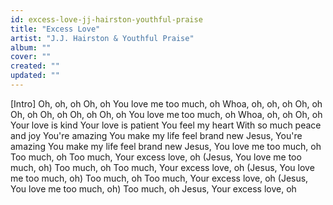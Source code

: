 ```yaml
---
id: excess-love-jj-hairston-youthful-praise
title: "Excess Love"
artist: "J.J. Hairston & Youthful Praise"
album: ""
cover: ""
created: ""
updated: ""
---
```


[Intro]
Oh, oh, oh
Oh, oh
You love me too much, oh
Whoa, oh, oh, oh
Oh, oh
Oh, oh
Oh, oh
Oh, oh
Oh, oh
You love me too much, oh
Whoa, oh, oh
Oh, oh
Your love is kind
Your love is patient
You feel my heart
With so much peace and joy
You're amazing
You make my life feel brand new
Jesus, You're amazing
You make my life feel brand new
Jesus, You love me too much, oh
Too much, oh
Too much, Your excess love, oh
(Jesus, You love me too much, oh)
Too much, oh
Too much, Your excess love, oh
(Jesus, You love me too much, oh)
Too much, oh
Too much, Your excess love, oh
(Jesus, You love me too much, oh)
Too much, oh
Jesus, Your excess love, oh